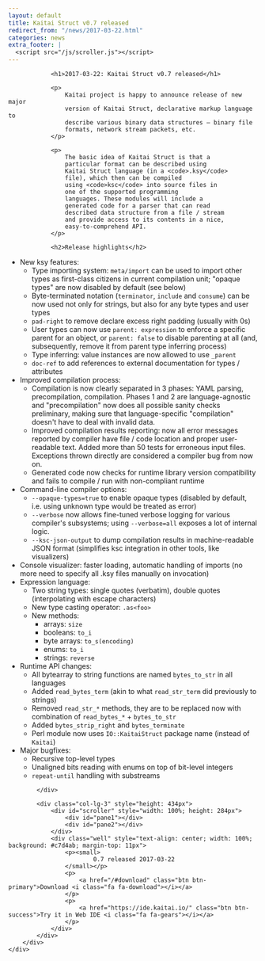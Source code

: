 ```yaml
---
layout: default
title: Kaitai Struct v0.7 released
redirect_from: "/news/2017-03-22.html"
categories: news
extra_footer: |
  <script src="/js/scroller.js"></script>
---
```

<section class="news">
    <div class="container">
        <div class="row">
            <div class="col-lg-9">

                <h1>2017-03-22: Kaitai Struct v0.7 released</h1>

                <p>
                    Kaitai project is happy to announce release of new major
                    version of Kaitai Struct, declarative markup language to
                    describe various binary data structures — binary file
                    formats, network stream packets, etc.
                </p>

                <p>
                    The basic idea of Kaitai Struct is that a
                    particular format can be described using
                    Kaitai Struct language (in a <code>.ksy</code>
                    file), which then can be compiled
                    using <code>ksc</code> into source files in
                    one of the supported programming
                    languages. These modules will include a
                    generated code for a parser that can read
                    described data structure from a file / stream
                    and provide access to its contents in a nice,
                    easy-to-comprehend API.
                </p>

                <h2>Release highlights</h2>

<ul>
<li>New ksy features:
<ul>
<li>Type importing system: <code>meta/import</code> can be used to import other types as first-class citizens in current compilation unit; &quot;opaque types&quot; are now disabled by default (see below)</li>
<li>Byte-terminated notation (<code>terminator</code>, <code>include</code> and <code>consume</code>) can be now used not only for strings, but also for any byte types and user types</li>
<li><code>pad-right</code> to remove declare excess right padding (usually with 0s)</li>
<li>User types can now use <code>parent: expression</code> to enforce a specific parent for an object, or <code>parent: false</code> to disable parenting at all (and, subsequently, remove it from parent type inferring process)</li>
<li>Type inferring: value instances are now allowed to use <code>_parent</code></li>
<li><code>doc-ref</code> to add references to external documentation for types / attributes</li>
</ul></li>
<li>Improved compilation process:
<ul>
<li>Compilation is now clearly separated in 3 phases: YAML parsing, precompilation, compilation. Phases 1 and 2 are language-agnostic and &quot;precompilation&quot; now does all possible sanity checks preliminary, making sure that language-specific &quot;compilation&quot; doesn't have to deal with invalid data.</li>
<li>Improved compilation results reporting: now all error messages reported by compiler have file / code location and proper user-readable text. Added more than 50 tests for erroneous input files. Exceptions thrown directly are considered a compiler bug from now on.</li>
<li>Generated code now checks for runtime library version compatibility and fails to compile / run with non-compliant runtime</li>
</ul></li>
<li>Command-line compiler options:
<ul>
<li><code>--opaque-types=true</code> to enable opaque types (disabled by default, i.e. using unknown type would be treated as error)</li>
<li><code>--verbose</code> now allows fine-tuned verbose logging for various compiler's subsystems; using <code>--verbose=all</code> exposes a lot of internal logic.</li>
<li><code>--ksc-json-output</code> to dump compilation results in machine-readable JSON format (simplifies ksc integration in other tools, like visualizers)</li>
</ul></li>
<li>Console visualizer: faster loading, automatic handling of imports (no more need to specify all .ksy files manually on invocation)</li>
<li>Expression language:
<ul>
<li>Two string types: single quotes (verbatim), double quotes (interpolating with escape characters)</li>
<li>New type casting operator: <code>.as&lt;foo&gt;</code></li>
<li>New methods:
<ul>
<li>arrays: <code>size</code></li>
<li>booleans: <code>to_i</code></li>
<li>byte arrays: <code>to_s(encoding)</code></li>
<li>enums: <code>to_i</code></li>
<li>strings: <code>reverse</code></li>
</ul></li>
</ul></li>
<li>Runtime API changes:
<ul>
<li>All bytearray to string functions are named <code>bytes_to_str</code> in all languages</li>
<li>Added <code>read_bytes_term</code> (akin to what <code>read_str_term</code> did previously to strings)</li>
<li>Removed <code>read_str_*</code> methods, they are to be replaced now with combination of <code>read_bytes_*</code> + <code>bytes_to_str</code></li>
<li>Added <code>bytes_strip_right</code> and <code>bytes_terminate</code></li>
<li>Perl module now uses <code>IO::KaitaiStruct</code> package name (instead of <code>Kaitai</code>)</li>
</ul></li>
<li>Major bugfixes:
<ul>
<li>Recursive top-level types</li>
<li>Unaligned bits reading with enums on top of bit-level integers</li>
<li><code>repeat-until</code> handling with substreams</li>
</ul></li>
</ul>

            </div>

            <div class="col-lg-3" style="height: 434px">
                <div id="scroller" style="width: 100%; height: 284px">
                    <div id="pane1"></div>
                    <div id="pane2"></div>
                </div>
                <div class="well" style="text-align: center; width: 100%; background: #c7d4ab; margin-top: 11px">
                    <p><small>
                            0.7 released 2017-03-22
                    </small></p>
                    <p>
                        <a href="/#download" class="btn btn-primary">Download <i class="fa fa-download"></i></a>
                    </p>
                    <p>
                        <a href="https://ide.kaitai.io/" class="btn btn-success">Try it in Web IDE <i class="fa fa-gears"></i></a>
                    </p>
                </div>
            </div>
        </div>
    </div>
</section>
